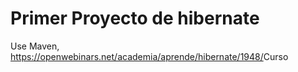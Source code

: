 # Primer Proyecto de hibernate

Use Maven, 
<https://openwebinars.net/academia/aprende/hibernate/1948/>Curso
